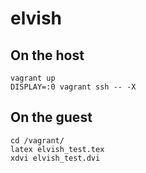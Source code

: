 elvish
======

On the host
-----------

```
vagrant up
DISPLAY=:0 vagrant ssh -- -X
```

On the guest
------------

```
cd /vagrant/
latex elvish_test.tex
xdvi elvish_test.dvi
```
